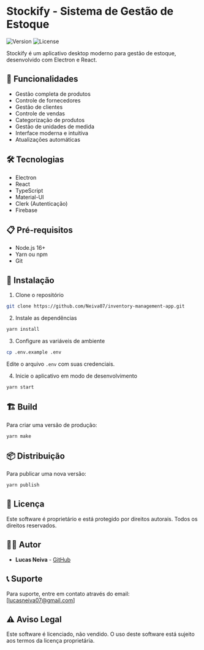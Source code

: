 # Stockify - Sistema de Gestão de Estoque

![Version](https://img.shields.io/badge/version-0.0.12-blue.svg)
![License](https://img.shields.io/badge/license-Proprietary-red.svg)

Stockify é um aplicativo desktop moderno para gestão de estoque, desenvolvido com Electron e React.

## 🚀 Funcionalidades

- Gestão completa de produtos
- Controle de fornecedores
- Gestão de clientes
- Controle de vendas
- Categorização de produtos
- Gestão de unidades de medida
- Interface moderna e intuitiva
- Atualizações automáticas

## 🛠️ Tecnologias

- Electron
- React
- TypeScript
- Material-UI
- Clerk (Autenticação)
- Firebase

## 📋 Pré-requisitos

- Node.js 16+
- Yarn ou npm
- Git

## 🔧 Instalação

1. Clone o repositório
```bash
git clone https://github.com/Neiva07/inventory-management-app.git
```

2. Instale as dependências
```bash
yarn install
```

3. Configure as variáveis de ambiente
```bash
cp .env.example .env
```
Edite o arquivo `.env` com suas credenciais.

4. Inicie o aplicativo em modo de desenvolvimento
```bash
yarn start
```

## 🏗️ Build

Para criar uma versão de produção:

```bash
yarn make
```

## 📦 Distribuição

Para publicar uma nova versão:

```bash
yarn publish
```

## 🔐 Licença

Este software é proprietário e está protegido por direitos autorais. Todos os direitos reservados.

## 👨‍💻 Autor

- **Lucas Neiva** - [GitHub](https://github.com/Neiva07)

## 📞 Suporte

Para suporte, entre em contato através do email: [lucasneiva07@gmail.com]

## ⚠️ Aviso Legal

Este software é licenciado, não vendido. O uso deste software está sujeito aos termos da licença proprietária. 